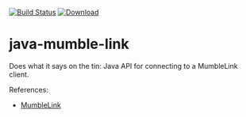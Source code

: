 [![Build Status](https://travis-ci.com/magneticflux-/java-mumble-link.svg?branch=master)](https://travis-ci.com/magneticflux-/java-mumble-link)
[![Download](https://api.bintray.com/packages/magneticflux/maven/java-mumble-link/images/download.svg)](https://bintray.com/magneticflux/maven/java-mumble-link/_latestVersion)

# java-mumble-link

Does what it says on the tin: Java API for connecting to a MumbleLink client.

References:
* [MumbleLink](https://wiki.mumble.info/wiki/Link)
